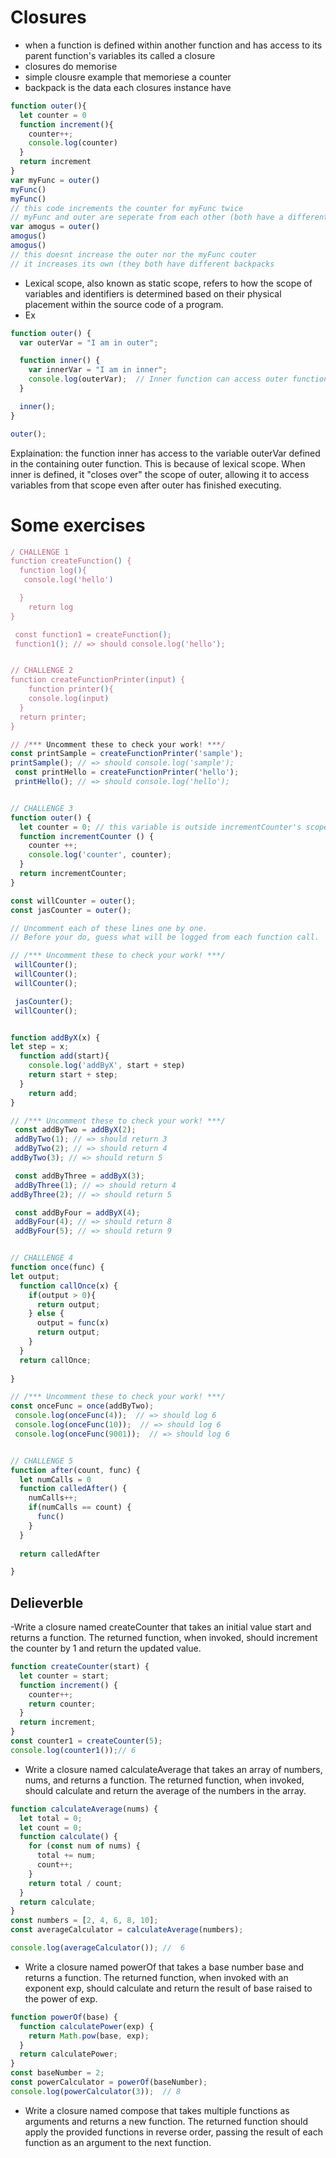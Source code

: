 # Closures
- when a function is defined within another function and has access to its parent function's variables its called a closure
- closures do memorise 
- simple clousre example that memoriese a counter
- backpack is the data each closures instance have 
```javascript
function outer(){
  let counter = 0
  function increment(){
    counter++;
    console.log(counter)
  }
  return increment
}
var myFunc = outer()
myFunc()
myFunc()
// this code increments the counter for myFunc twice
// myFunc and outer are seperate from each other (both have a different execution context
var amogus = outer()
amogus()
amogus()
// this doesnt increase the outer nor the myFunc couter
// it increases its own (they both have different backpacks 
```
- Lexical scope, also known as static scope, refers to how the scope of variables and identifiers is determined based on their physical placement within the source code of a program.
- Ex
```javascript
function outer() {
  var outerVar = "I am in outer";

  function inner() {
    var innerVar = "I am in inner";
    console.log(outerVar);  // Inner function can access outer function's variable
  }

  inner();
}

outer();
```
Explaination:  the function inner has access to the variable outerVar defined in the containing outer function. This is because of lexical scope. When inner is defined, it "closes over" the scope of outer, allowing it to access variables from that scope even after outer has finished executing.
# Some exercises 
```javascript
/ CHALLENGE 1
function createFunction() {
  function log(){
   console.log('hello')

  }
	return log
}

 const function1 = createFunction();
 function1(); // => should console.log('hello');


// CHALLENGE 2
function createFunctionPrinter(input) {
	function printer(){
    console.log(input)
  }
  return printer;
}

// /*** Uncomment these to check your work! ***/
const printSample = createFunctionPrinter('sample');
printSample(); // => should console.log('sample');
 const printHello = createFunctionPrinter('hello');
 printHello(); // => should console.log('hello');


// CHALLENGE 3
function outer() {
  let counter = 0; // this variable is outside incrementCounter's scope
  function incrementCounter () {
    counter ++;
    console.log('counter', counter);
  }
  return incrementCounter;
}

const willCounter = outer();
const jasCounter = outer();

// Uncomment each of these lines one by one.
// Before your do, guess what will be logged from each function call.

// /*** Uncomment these to check your work! ***/
 willCounter();
 willCounter();
 willCounter();

 jasCounter();
 willCounter();


function addByX(x) {
let step = x;
  function add(start){
    console.log('addByX', start + step)
    return start + step;
  }
	return add;
}

// /*** Uncomment these to check your work! ***/
 const addByTwo = addByX(2);
 addByTwo(1); // => should return 3
 addByTwo(2); // => should return 4
addByTwo(3); // => should return 5

 const addByThree = addByX(3);
 addByThree(1); // => should return 4
addByThree(2); // => should return 5

 const addByFour = addByX(4);
 addByFour(4); // => should return 8
 addByFour(5); // => should return 9


// CHALLENGE 4
function once(func) {
let output;
  function callOnce(x) {    
    if(output > 0){
      return output;
    } else {
      output = func(x)
      return output;
    }
  }
  return callOnce;
  
}

// /*** Uncomment these to check your work! ***/
const onceFunc = once(addByTwo);
 console.log(onceFunc(4));  // => should log 6
 console.log(onceFunc(10));  // => should log 6
 console.log(onceFunc(9001));  // => should log 6


// CHALLENGE 5
function after(count, func) {
  let numCalls = 0
  function calledAfter() {
    numCalls++;
    if(numCalls == count) {
      func()
    }
  }
  
  return calledAfter

}
```
## Delieverble 
-Write a closure named createCounter that takes an initial value start and returns a function. The returned function, when invoked, should increment the counter by 1 and return the updated value.

```javascript
function createCounter(start) {
  let counter = start;
  function increment() {
    counter++;
    return counter;
  }
  return increment;
}
const counter1 = createCounter(5);
console.log(counter1());// 6 
```
- Write a closure named calculateAverage that takes an array of numbers, nums, and returns a function. The returned function, when invoked, should calculate and return the average of the numbers in the array.

```javascript
function calculateAverage(nums) {
  let total = 0;
  let count = 0;
  function calculate() {
    for (const num of nums) {
      total += num;
      count++;
    }
    return total / count;
  }
  return calculate;
}
const numbers = [2, 4, 6, 8, 10];
const averageCalculator = calculateAverage(numbers);

console.log(averageCalculator()); //  6
```
- Write a closure named powerOf that takes a base number base and returns a function. The returned function, when invoked with an exponent exp, should calculate and return the result of base raised to the power of exp.
```javascript
function powerOf(base) {
  function calculatePower(exp) {
    return Math.pow(base, exp);
  }
  return calculatePower;
}
const baseNumber = 2;
const powerCalculator = powerOf(baseNumber);
console.log(powerCalculator(3));  // 8 
```
- Write a closure named compose that takes multiple functions as arguments and returns a new function. The returned function should apply the provided functions in reverse order, passing the result of each function as an argument to the next function.

